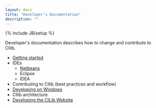 ```yaml
---
layout: docs
title: "Developer's Documentation"
description: ""
---
```

{% include JB/setup %}

Developer's documentation describes how to change and contribute to CIlib.

- [Getting started](getting-started.html)
- IDEs
    * [Netbeans](netbeans.html)
    * Eclipse
    * IDEA
- Contributing to CIlib (best practices and workflow)
- [Developing on Windows](windows-configurations.html)
- CIlib architecture
- [Developing the CILib Website](website-configuration.html)
